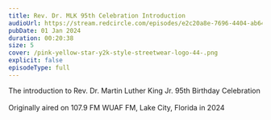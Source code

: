 ```yaml
---
title: Rev. Dr. MLK 95th Celebration Introduction
audioUrl: https://stream.redcircle.com/episodes/e2c20a8e-7696-4404-ab64-7e1b4467a1c1/stream.mp3
pubDate: 01 Jan 2024
duration: 00:20:38
size: 5
cover: /pink-yellow-star-y2k-style-streetwear-logo-44-.png
explicit: false
episodeType: full
---
```

The introduction to Rev. Dr. Martin Luther King Jr. 95th Birthday Celebration\
\
Originally aired on 107.9 FM WUAF FM, Lake City, Florida in 2024